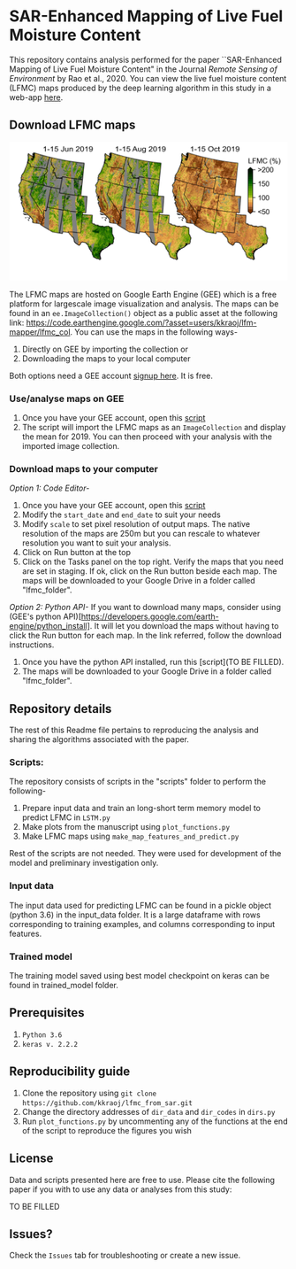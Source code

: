 # SAR-Enhanced Mapping of Live Fuel Moisture Content

This repository contains analysis performed for the paper ``SAR-Enhanced Mapping of Live Fuel Moisture Content" in the Journal _Remote Sensing of Environment_ by Rao et al., 2020. 
You can view the live fuel moisture content (LFMC) maps produced by the deep learning algorithm in this study in a web-app [here](https://kkraoj.users.earthengine.app/view/live-fuel-moisture).

## Download LFMC maps
![Examples maps of live fuel moisture content created by the deep learning algorithm](/figures/map.png)

The LFMC maps are hosted on Google Earth Engine (GEE) which is a free platform for largescale image visualization and analysis. The maps can be found in an `ee.ImageCollection()` object as a public asset at the following link: https://code.earthengine.google.com/?asset=users/kkraoj/lfm-mapper/lfmc_col. You can use the maps in the following ways-

1. Directly on GEE by importing the collection or 
2. Downloading the maps to your local computer

Both options need a GEE account [signup here](https://earthengine.google.com/). It is free. 

### Use/analyse maps on GEE

1. Once you have your GEE account, open this [script](https://code.earthengine.google.com/6baadb6dc17198d7420eb9df5a4ea4b5)
2. The script will import the LFMC maps as an `ImageCollection` and display the mean for 2019. You can then proceed with your analysis with the imported image collection.

### Download maps to your computer

*Option 1: Code Editor-*
1. Once you have your GEE account, open this [script](https://code.earthengine.google.com/8d145a1cfc6e368fee9d11434867e2cc?noload=true)
1. Modify the `start_date` and `end_date` to suit your needs
1. Modify `scale` to set pixel resolution of output maps. The native resolution of the maps are 250m but you can rescale to whatever resolution you want to suit your analysis. 
1. Click on Run button at the top
1. Click on the Tasks panel on the top right. Verify the maps that you need are set in staging. If ok, click on the Run button beside each map. The maps will be downloaded to your Google Drive in a folder called "lfmc_folder". 

*Option 2: Python API-*
If you want to download many maps, consider using (GEE's python API)[https://developers.google.com/earth-engine/python_install]. It will let you download the maps without having to click the Run button for each map. In the link referred, follow the download instructions.  
1. Once you have the python API installed, run this [script](TO BE FILLED). 
1. The maps will be downloaded to your Google Drive in a folder called "lfmc_folder". 

## Repository details

The rest of this Readme file pertains to reproducing the analysis and sharing the algorithms associated with the paper. 

### Scripts:
The repository consists of scripts in the "scripts" folder to perform the following-

1. Prepare input data and train an long-short term memory model to predict LFMC in `LSTM.py`
1. Make plots from the manuscript using `plot_functions.py`
1. Make LFMC maps using `make_map_features_and_predict.py`

Rest of the scripts are not needed. They were used for development of the model and preliminary investigation only.

### Input data

The input data used for predicting LFMC can be found in a pickle object (python 3.6) in the input_data folder. It is a large dataframe with rows corresponding to training examples, and columns corresponding to input features. 

### Trained model

The training model saved using best model checkpoint on keras can be found in trained_model folder. 

## Prerequisites

1. `Python 3.6`
1. `keras v. 2.2.2 `

## Reproducibility guide

1. Clone the repository using `git clone https://github.com/kkraoj/lfmc_from_sar.git`
1. Change the directory addresses of `dir_data` and `dir_codes` in `dirs.py`
1. Run `plot_functions.py` by uncommenting any of the functions at the end of the script to reproduce the figures you wish

## License
Data and scripts presented here are free to use. Please cite the following paper if you with to use any data or analyses from this study:

TO BE FILLED

## Issues?

Check the `Issues` tab for troubleshooting or create a new issue.
